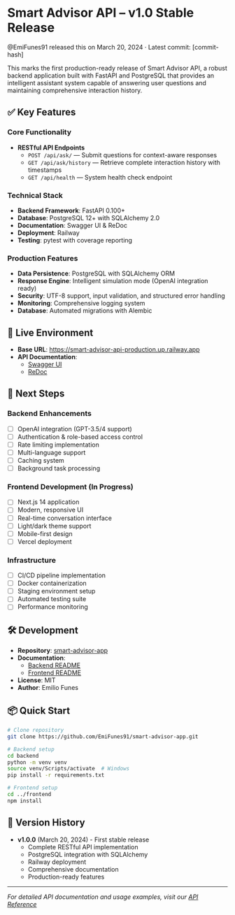 # Smart Advisor API – v1.0 Stable Release

@EmiFunes91 released this on March 20, 2024
· Latest commit: [commit-hash]

This marks the first production-ready release of Smart Advisor API, a robust backend application built with FastAPI and PostgreSQL that provides an intelligent assistant system capable of answering user questions and maintaining comprehensive interaction history.

## ✅ Key Features

### Core Functionality
- **RESTful API Endpoints**
  - `POST /api/ask/` — Submit questions for context-aware responses
  - `GET /api/ask/history` — Retrieve complete interaction history with timestamps
  - `GET /api/health` — System health check endpoint

### Technical Stack
- **Backend Framework**: FastAPI 0.100+
- **Database**: PostgreSQL 12+ with SQLAlchemy 2.0
- **Documentation**: Swagger UI & ReDoc
- **Deployment**: Railway
- **Testing**: pytest with coverage reporting

### Production Features
- **Data Persistence**: PostgreSQL with SQLAlchemy ORM
- **Response Engine**: Intelligent simulation mode (OpenAI integration ready)
- **Security**: UTF-8 support, input validation, and structured error handling
- **Monitoring**: Comprehensive logging system
- **Database**: Automated migrations with Alembic

## 🚀 Live Environment
- **Base URL**: https://smart-advisor-api-production.up.railway.app
- **API Documentation**: 
  - [Swagger UI](https://smart-advisor-api-production.up.railway.app/docs)
  - [ReDoc](https://smart-advisor-api-production.up.railway.app/redoc)

## 📌 Next Steps

### Backend Enhancements
- [ ] OpenAI integration (GPT-3.5/4 support)
- [ ] Authentication & role-based access control
- [ ] Rate limiting implementation
- [ ] Multi-language support
- [ ] Caching system
- [ ] Background task processing

### Frontend Development (In Progress)
- [ ] Next.js 14 application
- [ ] Modern, responsive UI
- [ ] Real-time conversation interface
- [ ] Light/dark theme support
- [ ] Mobile-first design
- [ ] Vercel deployment

### Infrastructure
- [ ] CI/CD pipeline implementation
- [ ] Docker containerization
- [ ] Staging environment setup
- [ ] Automated testing suite
- [ ] Performance monitoring

## 🛠️ Development
- **Repository**: [smart-advisor-app](https://github.com/EmiFunes91/smart-advisor-app)
- **Documentation**: 
  - [Backend README](./backend/README.md)
  - [Frontend README](./frontend/README.md)
- **License**: MIT
- **Author**: Emilio Funes

## 📦 Quick Start
```bash
# Clone repository
git clone https://github.com/EmiFunes91/smart-advisor-app.git

# Backend setup
cd backend
python -m venv venv
source venv/Scripts/activate  # Windows
pip install -r requirements.txt

# Frontend setup
cd ../frontend
npm install
```

## 🔄 Version History
- **v1.0.0** (March 20, 2024) - First stable release
  - Complete RESTful API implementation
  - PostgreSQL integration with SQLAlchemy
  - Railway deployment
  - Comprehensive documentation
  - Production-ready features

---

*For detailed API documentation and usage examples, visit our [API Reference](https://smart-advisor-api-production.up.railway.app/docs)* 
